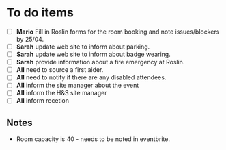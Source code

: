 # To do items

- [ ] **Mario** Fill in Roslin forms for the room booking and note issues/blockers by 25/04.
- [ ] **Sarah** update web site to inform about parking.
- [ ] **Sarah** update web site to inform about badge wearing.
- [ ] **Sarah** provide information about a fire emergency at Roslin.
- [ ] **All** need to source a first aider.
- [ ] **All** need to notify if there are any disabled attendees.
- [ ] **All** inform the site manager about the event
- [ ] **All** inform the H&S site manager
- [ ] **All** inform recetion

## Notes

* Room capacity is 40 - needs to be noted in eventbrite.